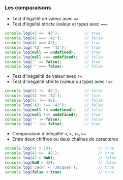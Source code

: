 ### Les comparaisons

<div class="r-stack">

<div class="fragment fade-out" data-fragment-index="1">

* Test d'égalité de valeur avec `==`
* Test d'égalité stricte (valeur et type) avec `===`
```javascript fix
console.log(42 == '42');           // true 
console.log(42 === '42');          // false
console.log(42 === 42);            // true
console.log('42' === '42');        // true
console.log(null == undefined);    // true
console.log(null === undefined);   // false
console.log('' == false);          // true
console.log('' === false);         // false
```

</div>

<div class="fragment fade-in-then-out" data-fragment-index="1">

* Test d'inégalité de valeur avec `!=`
* Test d'inégalité stricte (valeur ou type) avec `!==`
```javascript fix
console.log(42 != '42');           // false 
console.log(42 !== '42');          // ture
console.log(42 !== 42);            // false
console.log('42' !== '42');        // false
console.log(null != undefined);    // false
console.log(null !== undefined);   // true
console.log('' != false);          // false
console.log('' !== false);         // true
```

</div>

<div class="fragment">

* Comparaison d'inégalité `<`, `>`, `<=`, `>=`
* Entre deux chiffres ou deux chaînes de caractères

```javascript fix
console.log(42 > 13);                    // true 
console.log(42 >= '42');                 // true
console.log(42 > NaN);                   // false
console.log(NaN > 42);                   // false
console.log('Jack' < 'Jacques');         // true
console.log(false < true)                // true
```

</div>

</div>
